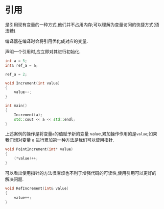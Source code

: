 # 引用

是引用现有变量的一种方式,他们并不占用内存;可以理解为变量访问的快捷方式(语法糖).

编译器在编译时会将引用优化成对应的变量.

声明一个引用时,应立即对其进行初始化.

```cpp
int a = 5;
int& ref_a = a;

ref_a = 2;
```

```cpp
void Increment(int value)
{
    value++;
}

int main()
{
    Increment(a);
    std::cout << a << std::endl;
}
```

上述案例的操作是将变量`a`的值赋予新的变量 value,累加操作作用的是`value`;如果我们想对变量 a 进行累加第一种方法是我们可以使用指针.

```cpp
void PointIncrement(int* value)
{
    (*value)++;
}
```

可以看出使用指针的方法很麻烦也不利于增强代码的可读性,使用引用可以更好的解决问题.

```cpp
void RefIncrement(int& value)
{
    value++;
}
```
